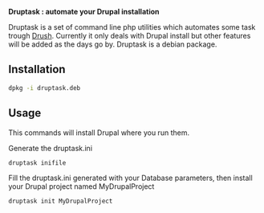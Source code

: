 **Druptask : automate your Drupal installation**

Druptask is a set of command line php utilities which automates some task trough [Drush](http://drupal.org/project/drush).
Currently it only deals with Drupal install but other features will be added as the days go by.
Druptask is a debian package.

Installation
------------
```bash
dpkg -i druptask.deb
```

Usage
-----
This commands will install Drupal where you run them.

Generate the druptask.ini
```bash
druptask inifile
```
Fill the druptask.ini generated with your Database parameters, then install your Drupal project named MyDrupalProject
```bash
druptask init MyDrupalProject
```